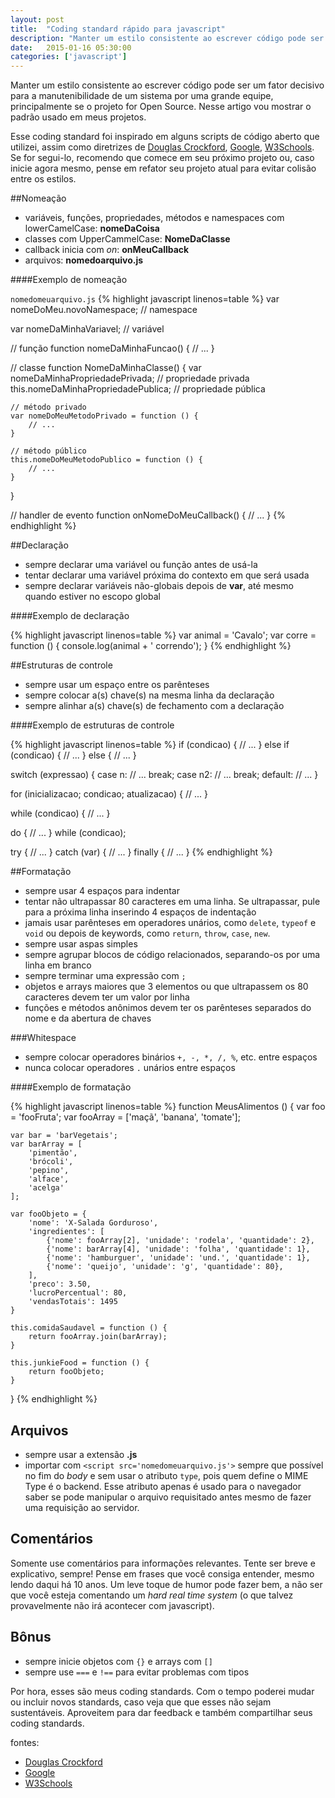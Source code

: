 ```yaml
---
layout: post
title:  "Coding standard rápido para javascript"
description: "Manter um estilo consistente ao escrever código pode ser um fator decisivo para a manutenibilidade de um sistema por uma grande equipe."
date:   2015-01-16 05:30:00
categories: ['javascript']
---
```


Manter um estilo consistente ao escrever código pode ser um fator decisivo para a manutenibilidade de um sistema por uma grande equipe, principalmente se o projeto for Open Source. Nesse artigo vou mostrar o padrão usado em meus projetos.

Esse coding standard foi inspirado em alguns scripts de código aberto que utilizei, assim como diretrizes de [Douglas Crockford](http://javascript.crockford.com/code.html), [Google](https://google-styleguide.googlecode.com/svn/trunk/javascriptguide.xml), [W3Schools](http://www.w3schools.com/js/js_conventions.asp). Se for segui-lo, recomendo que comece em seu próximo
projeto ou, caso inicie agora mesmo, pense em refator seu projeto atual para evitar colisão
entre os estilos.

##Nomeação

* variáveis, funções, propriedades, métodos e namespaces com lowerCamelCase: **nomeDaCoisa**
* classes com UpperCammelCase:  **NomeDaClasse**
* callback inicia com *on*: **onMeuCallback**
* arquivos: **nomedoarquivo.js**

####Exemplo de nomeação

`nomedomeuarquivo.js`
{% highlight javascript linenos=table %}
var nomeDoMeu.novoNamespace; // namespace

var nomeDaMinhaVariavel; // variável

// função
function nomeDaMinhaFuncao() {
    // ...
}

// classe
function NomeDaMinhaClasse() {
    var nomeDaMinhaPropriedadePrivada; // propriedade privada
    this.nomeDaMinhaPropriedadePublica; // propriedade pública

    // método privado
    var nomeDoMeuMetodoPrivado = function () {
        // ...
    }

    // método público
    this.nomeDoMeuMetodoPublico = function () {
        // ...
    }
}

// handler de evento
function onNomeDoMeuCallback() {
    // ...
}
{% endhighlight %}  

##Declaração

* sempre declarar uma variável ou função antes de usá-la
* tentar declarar uma variável próxima do contexto em que será usada
* sempre declarar variáveis não-globais depois de **var**, até mesmo quando estiver no escopo global

####Exemplo de declaração

{% highlight javascript linenos=table %}
var animal = 'Cavalo';
var corre = function () {
    console.log(animal + ' correndo');
}
{% endhighlight %}

##Estruturas de controle

* sempre usar um espaço entre os parênteses
* sempre colocar a(s) chave(s) na mesma linha da declaração
* sempre alinhar a(s) chave(s) de fechamento com a declaração

####Exemplo de estruturas de controle

{% highlight javascript linenos=table %}
if (condicao) {
    // ...
} else if (condicao) {
    // ...
} else {
    // ...
}

switch (expressao) {
    case n:
        // ...
        break;
    case n2:
        // ...
        break;
    default:
        // ...
}

for (inicializacao; condicao; atualizacao) {
    // ...
}

while (condicao) {
    // ...
}

do {
    // ...
} while (condicao);

try {
    // ...
} catch (var) {
    // ...
} finally {
    // ...
}
{% endhighlight %}

##Formatação

* sempre usar 4 espaços para indentar
* tentar não ultrapassar 80 caracteres em uma linha. Se ultrapassar, pule para a próxima linha
inserindo 4 espaços de indentação
* jamais usar parênteses em operadores unários, como `delete`, `typeof` e `void` ou depois de
keywords, como `return`, `throw`, `case`, `new`.
* sempre usar aspas simples
* sempre agrupar blocos de código relacionados, separando-os por uma linha em branco
* sempre terminar uma expressão com `;`
* objetos e arrays maiores que 3 elementos ou que ultrapassem os 80 caracteres devem ter um valor por linha
* funções e métodos anônimos devem ter os parênteses separados do nome e da abertura de chaves

###Whitespace

* sempre colocar operadores binários `+, -, *, /, %`, etc. entre espaços
* nunca colocar operadores `.` unários entre espaços

####Exemplo de formatação

{% highlight javascript linenos=table %}
function MeusAlimentos () {
    var foo = 'fooFruta';
    var fooArray = ['maçã', 'banana', 'tomate'];

    var bar = 'barVegetais';
    var barArray = [
        'pimentão',
        'brócoli',
        'pepino',
        'alface',
        'acelga'
    ];

    var fooObjeto = {
        'nome': 'X-Salada Gorduroso',
        'ingredientes': [
            {'nome': fooArray[2], 'unidade': 'rodela', 'quantidade': 2},
            {'nome': barArray[4], 'unidade': 'folha', 'quantidade': 1},
            {'nome': 'hamburguer', 'unidade': 'und.', 'quantidade': 1},
            {'nome': 'queijo', 'unidade': 'g', 'quantidade': 80},
        ],
        'preco': 3.50,
        'lucroPercentual': 80,
        'vendasTotais': 1495
    }

    this.comidaSaudavel = function () {
        return fooArray.join(barArray);
    }

    this.junkieFood = function () {
        return fooObjeto;
    }
}
{% endhighlight %}

## Arquivos

* sempre usar a extensão **.js**
* importar com `<script src='nomedomeuarquivo.js'>` sempre que possível no fim do *body* e sem usar o
atributo `type`, pois quem define o MIME Type é o backend. Esse atributo apenas é usado para o navegador
saber se pode manipular o arquivo requisitado antes mesmo de fazer uma requisição ao servidor.

## Comentários
Somente use comentários para informações relevantes. Tente ser breve e explicativo, sempre! Pense
em frases que você consiga entender, mesmo lendo daqui há 10 anos. Um leve toque de humor
pode fazer bem, a não ser que você esteja comentando um *hard real time system* (o que talvez
provavelmente não irá acontecer com javascript).

## Bônus
* sempre inicie objetos com `{}` e arrays com `[]`
* sempre use `===` e `!==` para evitar problemas com tipos

Por hora, esses são meus coding standards. Com o tempo poderei mudar ou incluir novos standards,
caso veja que que esses não sejam sustentáveis. Aproveitem para dar feedback e também compartilhar
seus coding standards.

fontes:

* [Douglas Crockford](http://javascript.crockford.com/code.html)
* [Google](https://google-styleguide.googlecode.com/svn/trunk/javascriptguide.xml)
* [W3Schools](http://www.w3schools.com/js/js_conventions.asp)
